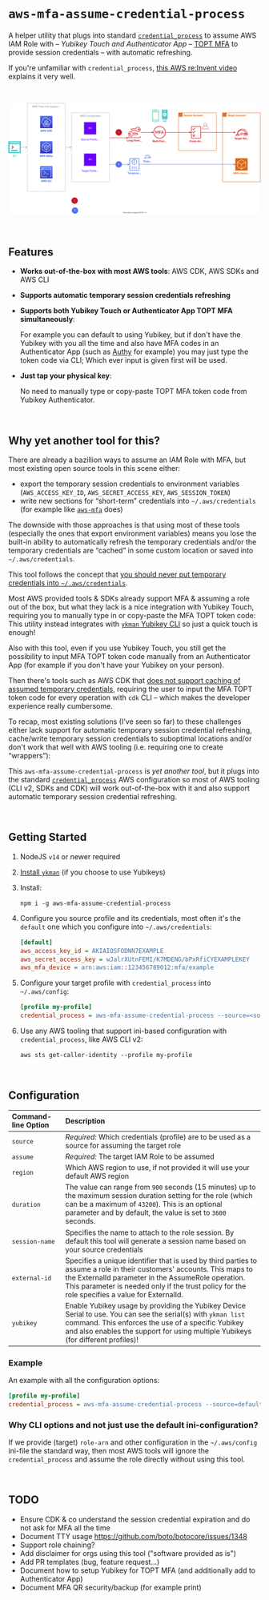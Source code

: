 # `aws-mfa-assume-credential-process`

A helper utility that plugs into standard [`credential_process`](https://docs.aws.amazon.com/sdkref/latest/guide/setting-global-credential_process.html) to assume AWS IAM Role with _– Yubikey Touch and Authenticator App –_ [TOPT MFA](https://en.wikipedia.org/wiki/Time-based_One-Time_Password) to provide session credentials – with automatic refreshing.

If you're unfamiliar with `credential_process`, [this AWS re:Invent video](https://www.youtube.com/watch?v=W8IyScUGuGI&t=1260s) explains it very well.

<br/>

![diagram](/docs/diagram.svg)

<br/>


## Features

- **Works out-of-the-box with most AWS tools**: AWS CDK, AWS SDKs and AWS CLI

- **Supports automatic temporary session credentials refreshing**

- **Supports both Yubikey Touch or Authenticator App TOPT MFA simultaneously**: 
    
    For example you can default to using Yubikey, but if don't have the Yubikey with you all the time and also have MFA codes in an Authenticator App (such as [Authy](https://authy.com/) for example) you may just type the token code via CLI; Which ever input is given first will be used.

- **Just tap your physical key**:

    No need to manually type or copy-paste TOPT MFA token code from Yubikey Authenticator.

<br/>

## Why yet another tool for this?

There are already a bazillion ways to assume an IAM Role with MFA, but most existing open source tools in this scene either:
- export the temporary session credentials to environment variables (`AWS_ACCESS_KEY_ID`, `AWS_SECRET_ACCESS_KEY`, `AWS_SESSION_TOKEN`)
- write new sections for “short-term” credentials into `~/.aws/credentials` (for example like [`aws-mfa`](https://github.com/broamski/aws-mfa) does)

The downside with those approaches is that using most of these tools (especially the ones that export environment variables) means you lose the built-in ability to automatically refresh the temporary credentials and/or the temporary credentials are “cached” in some custom location or saved into `~/.aws/credentials`.

This tool follows the concept that [you should never put temporary credentials into `~/.aws/credentials`](https://ben11kehoe.medium.com/never-put-aws-temporary-credentials-in-env-vars-or-credentials-files-theres-a-better-way-25ec45b4d73e).

Most AWS provided tools & SDKs already support MFA & assuming a role out of the box, but what they lack is a nice integration with Yubikey Touch, requiring you to manually type in or copy-paste the MFA TOPT token code: This utility instead integrates with [`ykman` Yubikey CLI](https://developers.yubico.com/yubikey-manager/) so just a quick touch is enough!

Also with this tool, even if you use Yubikey Touch, you still get the possibility to input MFA TOPT token code manually from an Authenticator App (for example if you don't have your Yubikey on your person).

Then there's tools such as AWS CDK that [does not support caching of assumed temporary credentials](https://github.com/aws/aws-cdk/issues/10867), requiring the user to input the MFA TOPT token code for every operation with `cdk` CLI – which makes the developer experience really cumbersome.

To recap, most existing solutions (I've seen so far) to these challenges either lack support for automatic temporary session credential refreshing, cache/write temporary session credentials to suboptimal locations and/or don't work that well with AWS tooling (i.e. requiring one to create “wrappers”):

This `aws-mfa-assume-credential-process` is _yet another tool_, but it plugs into the standard [`credential_process`](https://docs.aws.amazon.com/sdkref/latest/guide/setting-global-credential_process.html) AWS configuration so most of AWS tooling (CLI v2, SDKs and CDK) will work out-of-the-box with it and also support automatic temporary session credential refreshing.

<br/>

## Getting Started

1. NodeJS `v14` or newer required

2. [Install `ykman`](https://developers.yubico.com/yubikey-manager/) (if you choose to use Yubikeys)

2. Install:

    ```shell
    npm i -g aws-mfa-assume-credential-process
    ```

3. Configure you source profile and its credentials, most often it's the `default` one which you configure into `~/.aws/credentials`:

    ```ini
    [default]
    aws_access_key_id = AKIAIOSFODNN7EXAMPLE
    aws_secret_access_key = wJalrXUtnFEMI/K7MDENG/bPxRfiCYEXAMPLEKEY
    aws_mfa_device = arn:aws:iam::123456789012:mfa/example
    ```

4. Configure your target profile with `credential_process` into `~/.aws/config`:

    ```ini
    [profile my-profile]
    credential_process = aws-mfa-assume-credential-process --source=<source-profile-name> --assume=<target-role-arn>
    ```

5. Use any AWS tooling that support ini-based configuration with `credential_process`, like AWS CLI v2:
    ```shell
    aws sts get-caller-identity --profile my-profile
    ```

<br/>

## Configuration

| Command-line Option |                                                                                                                                  Description                                                                                                                                   |
| :------------------ | :----------------------------------------------------------------------------------------------------------------------------------------------------------------------------------------------------------------------------------------------------------------------------- |
| `source`            | *Required:* Which credentials (profile) are to be used as a source for assuming the target role                                                                                                                                                                                                      |
| `assume`            | *Required:* The target IAM Role to be assumed                                                                                                                                                                                                                                              |
| `region`            | Which AWS region to use, if not provided it will use your default AWS region                                                                                                                                                                                                   |
| `duration`          | The value can range from `900` seconds (15 minutes) up to the maximum session duration setting for the role (which can be a maximum of `43200`). This is an optional parameter and by default, the value is set to `3600` seconds.                                             |
| `session-name`      | Specifies the name to attach to the role session. By default this tool will generate a session name based on your source credentials                                                                                                                                           |
| `external-id`       | Specifies a unique identifier that is used by third parties to assume a role in their customers' accounts. This maps to the ExternalId parameter in the AssumeRole operation. This parameter is needed only if the trust policy for the role specifies a value for ExternalId. |
| `yubikey`           | Enable Yubikey usage by providing the Yubikey Device Serial to use. You can see the serial(s) with `ykman list` command. This enforces the use of a specific Yubikey and also enables the support for using multiple Yubikeys (for different profiles)!                                                 |

### Example

An example with all the configuration options:
```ini
[profile my-profile]
credential_process = aws-mfa-assume-credential-process --source=default --assume=arn:aws:iam::999988887777:role/MyTargetRole --region=eu-west-1 --duration=900 --session-name=mySession --external-id=foobar --yubikey=12345678
```

### Why CLI options and not just use the default ini-configuration?

If we provide (target) `role-arn` and other configuration in the `~/.aws/config` ini-file the standard way, then most AWS tools will ignore the `credential_process` and assume the role directly without using this tool.

<br/>

## TODO

- Ensure CDK & co understand the session credential expiration and do not ask for MFA all the time
- Document TTY usage https://github.com/boto/botocore/issues/1348
- Support role chaining?
- Add disclaimer for orgs using this tool ("software provided as is")
- Add PR templates (bug, feature request...)
- Document how to setup Yubikey for TOPT MFA (and additionally add to Authenticator App)
- Document MFA QR security/backup (for example print)